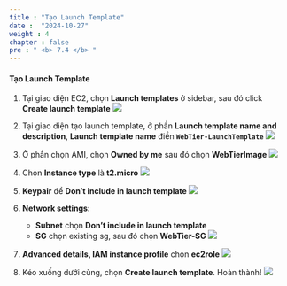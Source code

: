 ```yaml
---
title : "Tạo Launch Template"
date :  "2024-10-27" 
weight : 4
chapter : false
pre : " <b> 7.4 </b> "
---
```

#### Tạo Launch Template
1. Tại giao diện EC2, chọn **Launch templates** ở sidebar, sau đó click **Create launch template**
![](/workshop01-AWS-FCJ-2025/images/5-4/01.png?width=50pc)

2. Tại giao diện tạo launch template, ở phần **Launch template name and description**, **Launch template name** điền **`WebTier-LaunchTemplate`**
![](/workshop01-AWS-FCJ-2025/images/7-4/02.png?width=50pc)

3. Ở phần chọn AMI, chọn **Owned by me** sau đó chọn **WebTierImage**
![](/workshop01-AWS-FCJ-2025/images/7-4/03.png?width=50pc)

4. Chọn **Instance type** là **t2.micro**
![](/workshop01-AWS-FCJ-2025/images/7-4/04.png?width=50pc)

5. **Keypair** để **Don’t include in launch template**
![](/workshop01-AWS-FCJ-2025/images/7-4/05.png?width=50pc)

6. **Network settings**:
    - **Subnet** chọn **Don’t include in launch template**
    - **SG** chọn existing sg, sau đó chọn **WebTier-SG**
![](/workshop01-AWS-FCJ-2025/images/7-4/06.png?width=50pc)

7. **Advanced details, IAM instance profile** chọn **ec2role**
![](/workshop01-AWS-FCJ-2025/images/7-4/07.png?width=50pc)

8. Kéo xuống dưới cùng, chọn **Create launch template**. Hoàn thành!
![](/workshop01-AWS-FCJ-2025/images/7-4/08.png?width=50pc)
